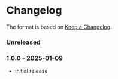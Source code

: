 # Changelog

The format is based on [Keep a Changelog](https://keepachangelog.com/).

### Unreleased

### [1.0.0] - 2025-01-09

- initial release

[1.0.0]: https://github.com/haraka/haraka-plugin-accept-all/releases/tag/v1.0.0

